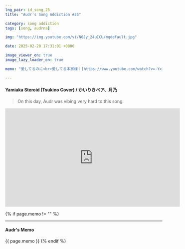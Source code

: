 ```yaml
---
lng_pair: id_song_25
title: "Audr's Song Addiction #25"

category: song addiction
tags: [song, audrna]

img: "https://img.youtube.com/vi/N0Jy_24uICU/mqdefault.jpg"

date: 2025-02-28 17:31:01 +0800

image_viewer_on: true
image_lazy_loader_on: true

memo: "愛してるのに<br>愛してる本家様：[https://www.youtube.com/watch?v=-Yx3LcfBbHs](https://www.youtube.com/watch?v=-Yx3LcfBbHs)"

---
```


<!-- outline-start -->
#### Yamiaka Steroid (Tsukino Cover) / かいりきベア、月乃
<!-- outline-end -->

> On this day, Audr was vibing very hard to this song.

<iframe
  width="560"
  height="315"
  src="https://www.youtube.com/embed/N0Jy_24uICU"
  title="YouTube video player"
  frameborder="0"
  allow="accelerometer; clipboard-write; encrypted-media; gyroscope; picture-in-picture; web-share"
  referrerpolicy="strict-origin-when-cross-origin"
  allowfullscreen
  data-align="center"
></iframe>

{% if page.memo != "" %}
<hr>

#### Audr's Memo

{{ page.memo }}
{% endif %}
